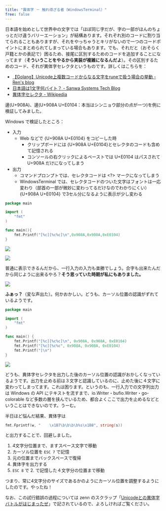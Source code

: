 ```yaml
---
title: "異体字 － 触れ得ざる者（WindowsTerminal）"
free: false
---
```


日本語を始めとして世界中の文字では「ほぼ同じ字だが、字の一部がほんのちょっとだけ違うバリーエーション」が結構あります。それぞれ別のコードに割り当てられることもありますが、それをやっちゃうとキリがないので一つのコードポイントにまとめられてしまっている場合もあります。でも、それだと（おそらく戸籍とかの表記で）困るため、接尾に区別するためのコードを追加することになってます（**そういうことをやるから実装が複雑になるんだよ**）。その区別するためのコード、それが異体字セレクタというものです。詳しくはこちらを：

- [【Golang】Unicode上複数コードからなる文字をruneで扱う場合の挙動 - Ren's blog](https://rennnosukesann.hatenablog.com/entry/2021/01/09/120802)
- [日本語は1文字何バイト？ - Sanwa Systems Tech Blog](https://tech.sanwasystem.com/entry/2017/11/13/102531)
- [異体字セレクタ - Wikipedia](https://ja.wikipedia.org/wiki/%E7%95%B0%E4%BD%93%E5%AD%97%E3%82%BB%E3%83%AC%E3%82%AF%E3%82%BF)

&#x908A;(U+908A)、&#x908A;&#xE0104;(U+908A U+E0104：本当はシンニョウ部分の点が一つ)を例に検証してみました。

Windows で検証したところ：
- 入力
    - Web などで {U+908A U+E0104} をコピーした時
        - クリップボードには {U+908A U+E0104}とセレクタのコードも含めて記憶される
        - コンソールの右クリックによるペーストでは U+E0104 はパスされて U+908A だけになってしまう
- 出力
    - コマンドプロンプトでは、セレクタコードは \<?\> マークになってしまう
    - WindowsTerminal では、セレクタコードのついた文字はフォントは一応変わり（部首の一部が微妙に変わってるだけなのでわかりにくい）{U+908A U+E0104} で3セル分になるように表示が少し変わる

```go
package main

import (
	"fmt"
)

func main(){
	fmt.Printf("[%c][%c%c]\n",0x908A,0x908A,0xE0104)
}
```

![](https://storage.googleapis.com/zenn-user-upload/y4h1v9sxbhvukqa76466laa2ahid)

![](https://storage.googleapis.com/zenn-user-upload/qdjfagrcg5ukrkx8qo334ns1q7mi)

普通に表示できるんだから、一行入力の入力も楽勝でしょう。合字も出来たんだから同じように出来るやろ？**そう思っていた時期が私にもありました。**

![](https://storage.googleapis.com/zenn-user-upload/jv05kg3eserwsjuj7vh0x79jsjum)

**ふぁっ？**（変な声出た）。何かおかしい。どうも、カーソル位置の認識がずれているようです。

```go
package main

import (
	"fmt"
)

func main() {
	fmt.Printf("[%c][%c%c]\n", 0x908A, 0x908A, 0xE0104)
	fmt.Printf("[%c][%c%c", 0x908A, 0x908A, 0xE0104)
	fmt.Printf("]\n")
}
```

![](https://storage.googleapis.com/zenn-user-upload/b9j89p5f6bw2dpn8mg7kcw04m3ad)

どうも、異体字セレクタを出力した後のカーソル位置の認識がおかしくなっているようです。出力を止める前は３文字と認識しているのに、止めた後に４文字に変わってしまってます。これは困ります。というのも、一行入力での文字列出力は Windows の API にテキストを流すまで、io.Writer・bufio.Writer・go-colorable など多数の層を挟んでいるため、都合よくここで出力を止めるなどということはできないのです。うーむ。

半日ほど悩んだ結果、異体字は

```go
fmt.Fprintf(w, "    \x1B7\b\b\b\b%s\x1B8", string(s))
```

と出力することで、回避しました。

1. 4文字分位置まで、ますスペース文字で移動
2. カーソル位置を `ESC 7` で記憶
3. 元の位置までバックスペースで復帰
4. 異体字を出力する
5. `ESC 8` で 2. で記憶した４文字分の位置まで移動

つまり、常に4文字分のサイズであるかのようにカーソル位置を調整するようにしたのです。やったね！

なお、この試行錯誤の過程については zenn のスクラップ「[Unicodeとの異体字バトルがはじまったぜ](https://zenn.dev/zetamatta/scraps/7737ec9a9a426f)」で記されているので、よろしければご覧ください。